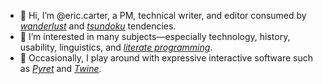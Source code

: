 - 👋 Hi, I’m @eric.carter, a PM, technical writer, and editor consumed by _[wanderlust](https://en.wikipedia.org/wiki/Wanderlust)_ and _[tsundoku](https://en.wikipedia.org/wiki/Tsundoku)_ tendencies.
- 👀 I’m interested in many subjects&mdash;especially technology, history, usability, linguistics, and _[literate programming](https://en.wikipedia.org/wiki/Literate_programming)_.
- 🌱 Occasionally, I play around with expressive interactive software such as _[Pyret](https://www.pyret.org/index.html)_ and _[Twine](https://twinery.org/)_.

<!---
- 📫 Reach me [@EricXCarter](https://twitter.com/EricXCarter).

ericxcarter/ericxcarter is a ✨ special ✨ repository because its `README.md` (this file) appears on your GitHub profile.
You can click the Preview link to take a look at your changes.

- 💞️ I’m looking to collaborate on ...
--->
